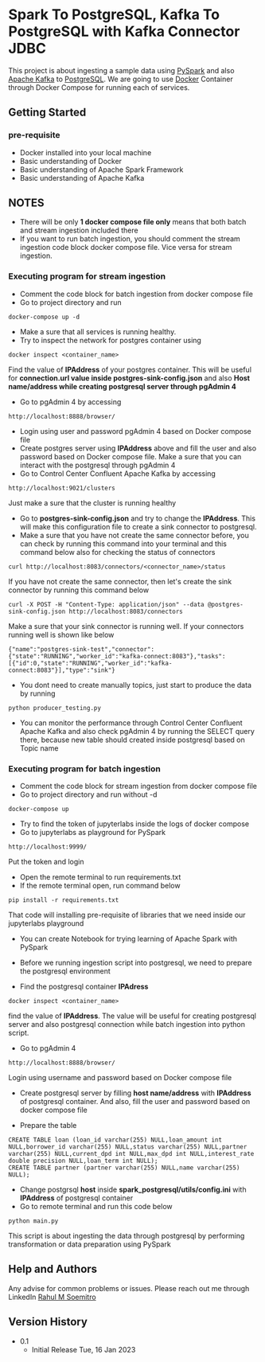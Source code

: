 # Spark To PostgreSQL, Kafka To PostgreSQL with Kafka Connector JDBC

This project is about ingesting a sample data using [PySpark](https://spark.apache.org/docs/latest/api/python/index.html "PySpark") and also [Apache Kafka](https://docs.confluent.io/kafka-clients/python/current/overview.html "Apache Kafka") to [PostgreSQL](https://www.postgresql.org/ "PostgreSQL"). We are going to use [Docker](https://www.docker.com/ "Docker") Container through Docker Compose for running each of services.

## Getting Started

### pre-requisite

* Docker installed into your local machine
* Basic understanding of Docker
* Basic understanding of Apache Spark Framework
* Basic understanding of Apache Kafka

## NOTES

* There will be only **1 docker compose file only** means that both batch and stream ingestion included there
* If you want to run batch ingestion, you should comment the stream ingestion code block docker compose file. Vice versa for stream ingestion.

### Executing program for stream ingestion

* Comment the code block for batch ingestion from docker compose file
* Go to project directory and run 
```
docker-compose up -d
```

* Make a sure that all services is running healthy.
* Try to inspect the network for postgres container using 
```
docker inspect <container_name>
```
Find the value of **IPAddress** of your postgres container. This will be useful for **connection.url value inside postgres-sink-config.json** and also **Host name/address while creating postgresql server through pgAdmin 4**

* Go to pgAdmin 4 by accessing
```
http://localhost:8888/browser/
```

* Login using user and password pgAdmin 4 based on Docker compose file
* Create postgres server using **IPAddress** above and fill the user and also password based on Docker compose file. Make a sure that you can interact with the postgresql through pgAdmin 4
* Go to Control Center Confluent Apache Kafka by accessing
```
http://localhost:9021/clusters
```
Just make a sure that the cluster is running healthy

* Go to **postgres-sink-config.json** and try to change the **IPAddress**. This will make this configuration file to create a sink connector to postgresql.
* Make a sure that you have not create the same connector before, you can check by running this command into your terminal and this command below also for checking the status of connectors
```
curl http://localhost:8083/connectors/<connector_name>/status
```
If you have not create the same connector, then let's create the sink connector by running this command below
```
curl -X POST -H "Content-Type: application/json" --data @postgres-sink-config.json http://localhost:8083/connectors
```
Make a sure that your sink connector is running well. If your connectors running well is shown like below
```
{"name":"postgres-sink-test","connector":{"state":"RUNNING","worker_id":"kafka-connect:8083"},"tasks":[{"id":0,"state":"RUNNING","worker_id":"kafka-connect:8083"}],"type":"sink"}
```

* You dont need to create manually topics, just start to produce the data by running
```
python producer_testing.py
```

* You can monitor the performance through Control Center Confluent Apache Kafka and also check pgAdmin 4 by running the SELECT query there, because new table should created inside postgresql based on Topic name

### Executing program for batch ingestion

* Comment the code block for stream ingestion from docker compose file
* Go to project directory and run without -d
```
docker-compose up
```

* Try to find the token of jupyterlabs inside the logs of docker compose 
* Go to jupyterlabs as playground for PySpark
```
http://localhost:9999/
```
Put the token and login

* Open the remote terminal to run requirements.txt
* If the remote terminal open, run command below
```
pip install -r requirements.txt
```
That code will installing pre-requisite of libraries that we need inside our jupyterlabs playground

* You can create Notebook for trying learning of Apache Spark with PySpark

* Before we running ingestion script into postgresql, we need to prepare the postgresql environment

* Find the postgresql container **IPAdress**
```
docker inspect <container_name>
```
find the value of **IPAddress**. The value will be useful for creating postgresql server and also postgresql connection while batch ingestion into python script.

* Go to pgAdmin 4
```
http://localhost:8888/browser/
```
Login using username and password based on Docker compose file

* Create postgresql server by filling **host name/address** with **IPAddress** of postgresql container. And also, fill the user and password based on docker compose file

* Prepare the table 
```
CREATE TABLE loan (loan_id varchar(255) NULL,loan_amount int NULL,borrower_id varchar(255) NULL,status varchar(255) NULL,partner varchar(255) NULL,current_dpd int NULL,max_dpd int NULL,interest_rate double precision NULL,loan_term int NULL);
CREATE TABLE partner (partner varchar(255) NULL,name varchar(255) NULL);
```

* Change postgrsql **host** inside **spark_postgresql/utils/config.ini** with **IPAddress** of postgresql container 
* Go to remote terminal and run this code below
```
python main.py
```
This script is about ingesting the data through postgresql by performing transformation or data preparation using PySpark

## Help and Authors

Any advise for common problems or issues. Please reach out me through LinkedIn [Rahul M Soemitro](https://www.linkedin.com/in/2618137-rahmul/ "Rahul M Soemitro")

## Version History

* 0.1
    * Initial Release Tue, 16 Jan 2023